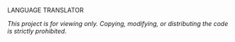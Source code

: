 LANGUAGE TRANSLATOR

_This project is for viewing only. Copying, modifying, or distributing the code is strictly prohibited._

